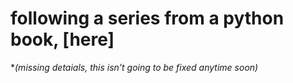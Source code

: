 # following a series from a python book, [here] 
**(missing detaials, this isn't going to be fixed anytime soon)*